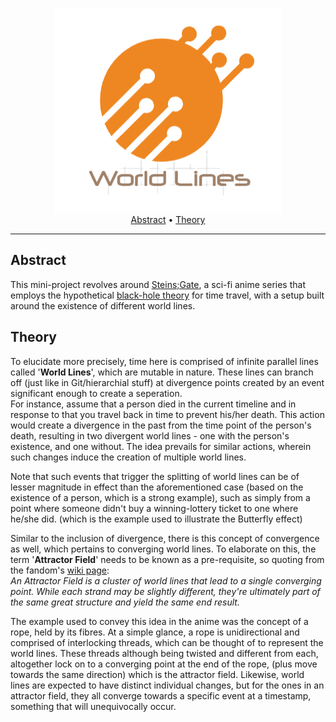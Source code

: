 <p align = "center">
<img src = "Images/WorldLinesLogo.png"> <br>
<a href="#abstract">Abstract</a> • <a href="#theory">Theory</a>  
</p>

---
## Abstract
This mini-project revolves around [Steins;Gate](https://en.wikipedia.org/wiki/Steins;Gate_(TV_series)), a sci-fi anime series that employs the hypothetical [black-hole theory](https://steins-gate.fandom.com/wiki/Time-travel_theories#Black_hole_theory) for time travel, with a setup built around the existence of different world lines.

## Theory
To elucidate more precisely, time here is comprised of infinite parallel lines called '**World Lines**', which are mutable in nature. These lines can branch off (just like in Git/hierarchial stuff) at divergence points created by an event significant enough to create a seperation. <br>
For instance, assume that a person died in the current timeline and in response to that you travel back in time to prevent his/her death. This action would create a divergence in the past from the time point of the person's death, resulting in two divergent world lines - one with the person's existence, and one without. The idea prevails for similar actions, wherein such changes induce the creation of multiple world lines. 

Note that such events that trigger the splitting of world lines can be of lesser magnitude in effect than the aforementioned case (based on the existence of a person, which is a strong example), such as simply from a point where someone didn't buy a winning-lottery ticket to one where he/she did. (which is the example used to illustrate the Butterfly effect)

Similar to the inclusion of divergence, there is this concept of convergence as well, which pertains to converging world lines. To elaborate on this, the term '**Attractor Field**' needs to be known as a pre-requisite, so quoting from the fandom's [wiki page](https://steins-gate.fandom.com/wiki/Attractor_Field): <br>
*An Attractor Field is a cluster of world lines that lead to a single converging point. While each strand may be slightly different, they're ultimately part of the same great structure and yield the same end result.*

The example used to convey this idea in the anime was the concept of a rope, held by its fibres. At a simple glance, a rope is unidirectional and comprised of interlocking threads, which can be thought of to represent the world lines. These threads although being twisted and different from each, altogether lock on to a converging point at the end of the rope, (plus move towards the same direction) which is the attractor field. Likewise, world lines are expected to have distinct individual changes, but for the ones in an attractor field, they all converge towards a specific event at a timestamp, something that will unequivocally occur.